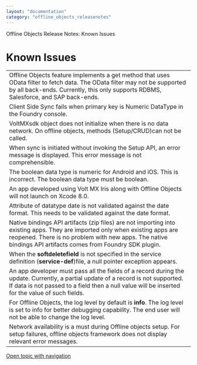 ```yaml
---
layout: "documentation"
category: "offline_objects_releasenotes"
---
```

                            
Offline Objects Release Notes: Known Issues

Known Issues
============

<table style="width: 100%;margin-left: 0;margin-right: auto;mc-table-style: url('Resources/TableStyles/Basic.css');" class="TableStyle-Basic" cellspacing="0"><colgroup><col class="TableStyle-Basic-Column-Column1"></colgroup><tbody><tr class="TableStyle-Basic-Body-Body1"><td class="TableStyle-Basic-BodyD-Column1-Body1">Offline Objects feature implements a get method that uses OData filter to fetch data. The OData filter may not be supported by all back-ends. Currently, this only supports RDBMS, Salesforce, and SAP back-ends.</td></tr><tr class="TableStyle-Basic-Body-Body1"><td class="TableStyle-Basic-BodyD-Column1-Body1">Client Side Sync fails when primary key is Numeric DataType in the Foundry console.</td></tr><tr class="TableStyle-Basic-Body-Body1"><td class="TableStyle-Basic-BodyD-Column1-Body1">VoltMXsdk object does not initialize when there is no data network. On offline objects, methods (Setup/CRUD)can not be called.</td></tr><tr class="TableStyle-Basic-Body-Body1"><td class="TableStyle-Basic-BodyD-Column1-Body1">When sync is initiated without invoking the Setup API, an error message is displayed. This error message is not comprehensible.</td></tr><tr class="TableStyle-Basic-Body-Body1"><td class="TableStyle-Basic-BodyD-Column1-Body1">The boolean data type is numeric for Android and iOS. This is incorrect. The boolean data type must be boolean.</td></tr><tr class="TableStyle-Basic-Body-Body1"><td class="TableStyle-Basic-BodyD-Column1-Body1">An app developed using Volt MX Iris along with Offline Objects will not launch on Xcode 8.0.</td></tr><tr class="TableStyle-Basic-Body-Body1"><td class="TableStyle-Basic-BodyD-Column1-Body1">Attribute of datatype date is not validated against the date format. This needs to be validated against the date format.</td></tr><tr class="TableStyle-Basic-Body-Body1"><td class="TableStyle-Basic-BodyD-Column1-Body1">Native bindings API artifacts (zip files) are not importing into existing apps. They are imported only when existing apps are reopened. There is no problem with new apps. The native bindings API artifacts comes from Foundry SDK plugin.</td></tr><tr class="TableStyle-Basic-Body-Body1"><td class="TableStyle-Basic-BodyD-Column1-Body1">When the <b>softdeletefield</b> is not specified in the service definition (<b>service-def</b>)file, a null pointer exception appears.</td></tr><tr class="TableStyle-Basic-Body-Body1"><td class="TableStyle-Basic-BodyD-Column1-Body1">An app developer must pass all the fields of a record during the update. Currently, a partial update of a record is not supported. If data is not passed to a field then a null value will be inserted for the value of such fields.</td></tr><tr class="TableStyle-Basic-Body-Body1"><td class="TableStyle-Basic-BodyD-Column1-Body1">For Offline Objects, the log level by default is <b>info</b>. The log level is set to info for better debugging capability. The end user will not be able to change the log level.</td></tr><tr class="TableStyle-Basic-Body-Body1"><td class="TableStyle-Basic-BodyA-Column1-Body1">Network availability is a must during Offline objects setup. For setup failures, offline objects framework does not display relevant error messages.</td></tr></tbody></table>

[Open topic with navigation](../Content/Known_Issues.html)

